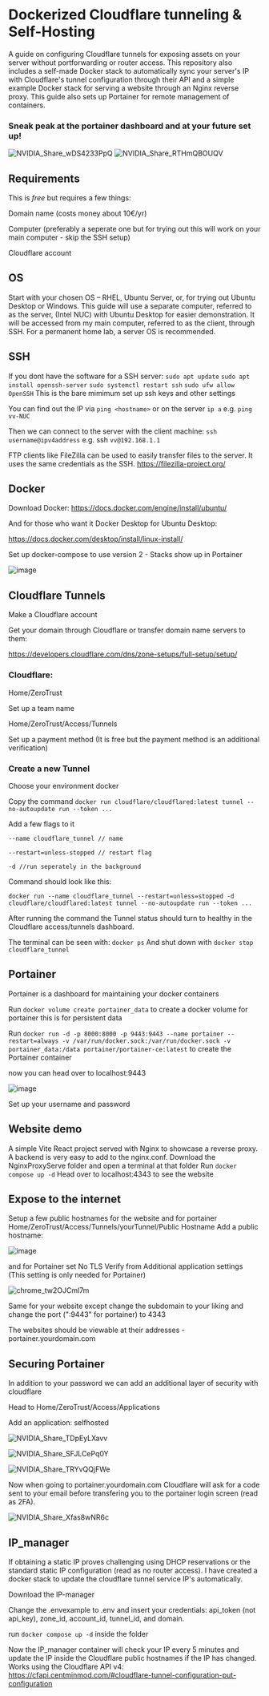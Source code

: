# Dockerized Cloudflare tunneling & Self-Hosting
 A guide on configuring Cloudflare tunnels for exposing assets on your server without portforwarding or router access. This repository also includes a self-made Docker stack to automatically sync your server's IP with Cloudflare's tunnel 
 configuration through their API and a simple example Docker stack for serving a website through an Nginx reverse proxy. This guide also sets up Portainer for remote management of containers.

### Sneak peak at the portainer dashboard and at your future set up!
![NVIDIA_Share_wDS4233PpQ](https://github.com/V-vTK/Dockerized-Cloudflare-tunneling-and-self-hosting/assets/97534406/5339f77d-b3db-44df-a41f-49afe40d477a)
![NVIDIA_Share_RTHmQBOUQV](https://github.com/V-vTK/Dockerized-Cloudflare-tunneling-and-self-hosting/assets/97534406/27958c71-657b-44c9-901a-59d6a21102d2)


## Requirements
This is *free* but requires a few things:

Domain name (costs money about 10€/yr)

Computer (preferably a seperate one but for trying out this will work on your main computer - skip the SSH setup)

Cloudflare account


## OS
Start with your chosen OS – RHEL, Ubuntu Server, or, for trying out Ubuntu Desktop or Windows. This guide will use a separate computer, referred to as the server, (Intel NUC) with Ubuntu Desktop for easier demonstration. It will be accessed from my main computer, referred to as the client, through SSH. For a permanent home lab, a server OS is recommended.


## SSH
If you dont have the software for a SSH server:
```sudo apt update```
```sudo apt install openssh-server```
```sudo systemctl restart ssh```
```sudo ufw allow OpenSSH```
This is the bare mimimum set up ssh keys and other settings

You can find out the IP via ```ping <hostname>``` or on the server ```ip a```
e.g. ```ping vv-NUC```

Then we can connect to the server with the client machine:
```ssh username@ipv4address``` e.g. ssh ```vv@192.168.1.1```

FTP clients like FileZilla can be used to easily transfer files to the server. It uses the same credentials as the SSH.
https://filezilla-project.org/

## Docker
Download Docker:
https://docs.docker.com/engine/install/ubuntu/

And for those who want it Docker Desktop for Ubuntu Desktop:

https://docs.docker.com/desktop/install/linux-install/

Set up docker-compose to use version 2 - Stacks show up in Portainer

![image](https://github.com/V-vTK/Dockerized-Cloudflare-tunneling-and-self-hosting/assets/97534406/a52f67da-d7c5-4e85-a401-584b750f35b6)

## Cloudflare Tunnels

Make a Cloudflare account

Get your domain through Cloudflare or transfer domain name servers to them:

https://developers.cloudflare.com/dns/zone-setups/full-setup/setup/

### Cloudflare:

Home/ZeroTrust

Set up a team name

Home/ZeroTrust/Access/Tunnels

Set up a payment method (It is free but the payment method is an additional verification)

### Create a new Tunnel

Choose your environment docker

Copy the command ```docker run cloudflare/cloudflared:latest tunnel --no-autoupdate run --token ...```

Add a few flags to it

```--name cloudflare_tunnel // name```

```--restart=unless-stopped // restart flag```

```-d //run seperately in the background```

Command should look like this:

```docker run --name cloudflare_tunnel --restart=unless=stopped -d cloudflare/cloudflared:latest tunnel --no-autoupdate run --token ...```

After running the command the Tunnel status should turn to healthy in the Cloudflare access/tunnels dashboard.

The terminal can be seen with:
```docker ps```
And shut down with
```docker stop cloudflare_tunnel```

## Portainer
Portainer is a dashboard for maintaining your docker containers

Run ```docker volume create portainer_data``` to create a docker volume for portainer this is for persistent data 

Run ```docker run -d -p 8000:8000 -p 9443:9443 --name portainer --restart=always -v /var/run/docker.sock:/var/run/docker.sock -v portainer_data:/data portainer/portainer-ce:latest``` to create the Portainer container

now you can head over to localhost:9443

![image](https://github.com/V-vTK/Dockerized-Cloudflare-tunneling-and-self-hosting/assets/97534406/27e7a07f-b71b-4b60-a2cd-19208cadd7a6)

Set up your username and password

## Website demo
A simple Vite React project served with Nginx to showcase a reverse proxy. A backend is very easy to add to the nginx.conf.
Download the NginxProxyServe folder and open a terminal at that folder
Run ```docker compose up -d```
Head over to localhost:4343 to see the website

## Expose to the internet

Setup a few public hostnames for the website and for portainer
Home/ZeroTrust/Access/Tunnels/yourTunnel/Public Hostname
Add a public hostname:

![image](https://github.com/V-vTK/Dockerized-Cloudflare-tunneling-and-self-hosting/assets/97534406/74241c70-c10c-4e5e-92c6-0311f0dd73d0)


and for Portainer set No TLS Verify from Additional application settings (This setting is only needed for Portainer) 

![chrome_tw2OJCml7m](https://github.com/V-vTK/Dockerized-Cloudflare-tunneling-and-self-hosting/assets/97534406/8977cd5d-78dd-4aff-b6f3-59c1c599403c)


Same for your website except change the subdomain to your liking and change the port (":9443" for portainer) to 4343


The websites should be viewable at their addresses - portainer.yourdomain.com


## Securing Portainer
In addition to your password we can add an additional layer of security with cloudflare


Head to Home/ZeroTrust/Access/Applications

Add an application: selfhosted

![NVIDIA_Share_TDpEyLXavv](https://github.com/V-vTK/Dockerized-Cloudflare-tunneling-and-self-hosting/assets/97534406/65fd8e29-9bac-4ebe-a504-329b185dab23)

![NVIDIA_Share_SFJLCePq0Y](https://github.com/V-vTK/Dockerized-Cloudflare-tunneling-and-self-hosting/assets/97534406/52651c9f-3184-44d3-857c-4a8e3b964a08)

![NVIDIA_Share_TRYvQQjFWe](https://github.com/V-vTK/Dockerized-Cloudflare-tunneling-and-self-hosting/assets/97534406/2137a070-779e-4bad-b001-c8d10e2f0163)


Now when going to portainer.yourdomain.com Cloudflare will ask for a code sent to your email before transfering you to the portainer login screen (read as 2FA).

![NVIDIA_Share_Xfas8wNR6c](https://github.com/V-vTK/Dockerized-Cloudflare-tunneling-and-self-hosting/assets/97534406/b6fe58c4-6ad9-43ef-9fd5-1a92dab4213e)



## IP_manager
If obtaining a static IP proves challenging using DHCP reservations or the standard static IP configuration (read as no router access). I have created a docker stack to update the cloudflare tunnel service IP's automatically.

Download the IP-manager

Change the .envexample to .env and insert your credentials: api_token (not api_key), zone_id, account_id, tunnel_id, and domain.

run ```docker compose up -d``` inside the folder

Now the IP_manager container will check your IP every 5 minutes and update the IP inside the Cloudflare public hostnames if the IP has changed.
Works using the Cloudflare API v4: https://cfapi.centminmod.com/#cloudflare-tunnel-configuration-put-configuration




